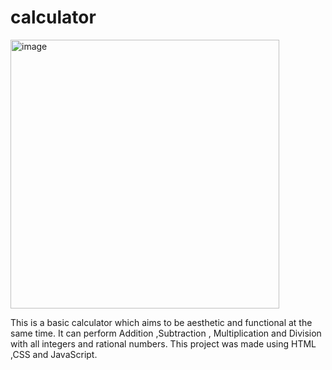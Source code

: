 # calculator

<img width="430" alt="image" src="https://user-images.githubusercontent.com/108605741/209647320-73f7dd30-2daf-4840-af12-7a2e14ee2744.png">

This is a basic calculator which aims to be aesthetic and functional at the same time.
It can perform Addition ,Subtraction , Multiplication and Division with all integers and rational numbers.
This project was made using HTML ,CSS and JavaScript.
